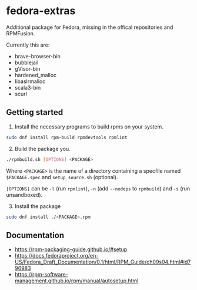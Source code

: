 fedora-extras
=============

Additional package for Fedora, missing in the offical repositories and RPMFusion.

Currently this are:
- brave-browser-bin
- bubblejail
- gVisor-bin
- hardened_malloc
- libaslrmalloc
- scala3-bin
- scurl

Getting started
---------------

1. Install the necessary programs to build rpms on your system.

```bash
sudo dnf install rpm-build rpmdevtools rpmlint
```

2. Build the package you.

```bash
./rpmbuild.sh [OPTIONS] <PACKAGE>
```

Where `<PACKAGE>` is the name of a directory containing a specfile named `$PACKAGE.spec` and `setup_source.sh` (optional).

`[OPTIONS]` can be `-l` (run `rpmlint`), `-n` (add `--nodeps` to `rpmbuild`) and `-s` (run unsandboxed).

3. Install the package

```bash
sudo dnf install ./<PACKAGE>.rpm
```

Documentation
-------------

 - <https://rpm-packaging-guide.github.io/#setup>
 - <https://docs.fedoraproject.org/en-US/Fedora_Draft_Documentation/0.1/html/RPM_Guide/ch09s04.html#id796983>
 - <https://rpm-software-management.github.io/rpm/manual/autosetup.html>
